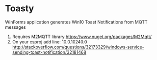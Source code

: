 # Toasty
WinForms application generates Win10 Toast Notifications from MQTT messages

1. Requires M2MQTT library https://www.nuget.org/packages/M2Mqtt/
2. On your csproj add line: <TargetPlatformVersion>10.0.10240.0</TargetPlatformVersion>
http://stackoverflow.com/questions/32173329/windows-service-sending-toast-notification/32181468

